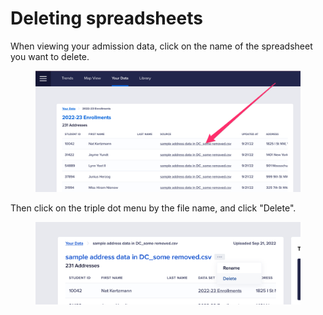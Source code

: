 # Deleting spreadsheets

When viewing your admission data, click on the name of the spreadsheet you want to delete.

<figure><img src="../../.gitbook/assets/2022-23_Enrollments___Your_Data___NAIS_Market_View.png" alt=""><figcaption></figcaption></figure>

Then click on the triple dot menu by the file name, and click "Delete".&#x20;

<figure><img src="../../.gitbook/assets/image (23).png" alt=""><figcaption></figcaption></figure>
